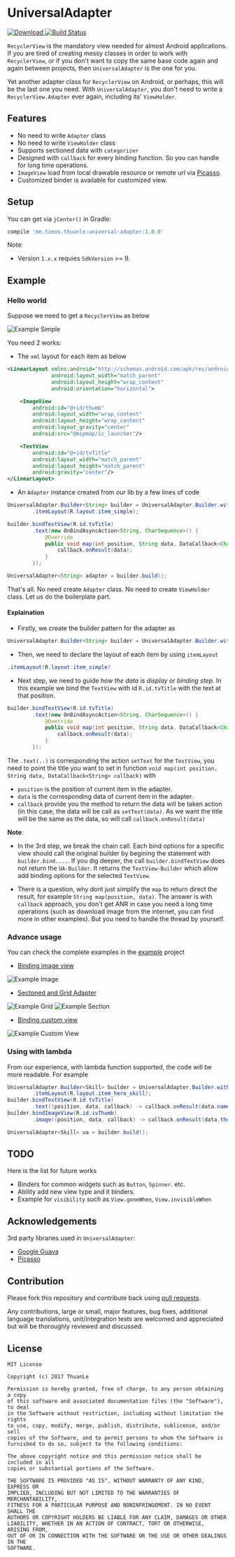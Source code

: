 # UniversalAdapter

[ ![Download](https://api.bintray.com/packages/thuanle/maven/UniversalAdapter/images/download.svg) ](https://bintray.com/thuanle/maven/UniversalAdapter/_latestVersion) [![Build Status](https://travis-ci.org/ldt116/UniversalAdapter.svg?branch=master)](https://travis-ci.org/ldt116/UniversalAdapter) 

`RecyclerView` is the mandatory view needed for almost Android applications. If you are tired of creating messy classes in order to work with `RecyclerView`, or if you don't want to copy the same base code again and again between projects, then `UniversalAdapter` is the one for you.

Yet another adapter class for `RecyclerView` on Android, or perhaps, this will be the last one you need. With `UniversalAdapter`, you don't need to write a `RecyclerView.Adapter` ever again, including its' `ViewHolder`.

## Features

* No need to write `Adapter` class
* No need to write `ViewHolder` class
* Supports sectioned data with `categorizer`
* Designed with `callback` for every binding function. So you can handle for long time operations.
* `ImageView` load from local drawable resource or remote url via [Picasso](https://github.com/square/picasso).
* Customized binder is available for customized view.

## Setup

You can get via `jCenter()` in Gradle:

```groovy
compile 'me.timos.thuanle:universal-adapter:1.0.0'
```
Note: 

* Version `1.x.x` requies `SdkVersion` >= 9.

## Example  

### Hello world

Suppose we need to get a `RecyclerView` as below

![Example Simple](doc/screenshot/example-simple.png)

You need 2 works:

* The `xml` layout for each item as below

```xml
<LinearLayout xmlns:android="http://schemas.android.com/apk/res/android"
              android:layout_width="match_parent"
              android:layout_height="wrap_content"
              android:orientation="horizontal">

    <ImageView
        android:id="@+id/thumb"
        android:layout_width="wrap_content"
        android:layout_height="wrap_content"
        android:layout_gravity="center"
        android:src="@mipmap/ic_launcher"/>

    <TextView
        android:id="@+id/tvTitle"
        android:layout_width="match_parent"
        android:layout_height="match_parent"
        android:gravity="center"/>
</LinearLayout>
```

* An `Adapter` instance created from our lib by a few lines of code

```java
UniversalAdapter.Builder<String> builder = UniversalAdapter.Builder.with("A", "B", "C", "D", "E", "F", "G", "H", "I", "J")
        .itemLayout(R.layout.item_simple);

builder.bindTextView(R.id.tvTitle)
        .text(new OnBindAsyncAction<String, CharSequence>() {
            @Override
            public void map(int position, String data, DataCallback<CharSequence> callback) {
                callback.onResult(data);
            }
        });

UniversalAdapter<String> adapter = builder.build();
```

That's all. No need create `Adapter` class. No need to create `ViewHolder` class. Let us do the boilerplate part.

#### Explaination

* Firstly, we create the builder pattern for the adapter as

```java
UniversalAdapter.Builder<String> builder = UniversalAdapter.Builder.with("A", "B", "C", "D", "E", "F", "G", "H", "I", "J")
```

* Then, we need to declare the layout of each item by using `itemLayout`

```java
.itemLayout(R.layout.item_simple)
```

* Next step, we need to guide *how the data is display* or *binding step*. In this example we bind the `TextView` with id `R.id.tvTitle` with the text at that position.

```java
builder.bindTextView(R.id.tvTitle)
        .text(new OnBindAsyncAction<String, CharSequence>() {
            @Override
            public void map(int position, String data, DataCallback<CharSequence> callback) {
                callback.onResult(data);
            }
        });
```
The `.text(..)` is corresponding the action `setText` for the `TextView`, you need to point the title you want to set in function `void map(int position, String data, DataCallback<String> callback)` with

* `position` is the position of current item in the adapter.
* `data` is the corresponding data of current item in the adapter.
* `callback` provide you the method to return the data will be taken action (in this case, the data will be call as `setText(data)`. As we want the title will be the same as the data, so will call `callback.onResult(data)`

**Note**:

* In the 3rd step, we break the chain call. Each bind options for a specific view should call the original builder by begining the  statement with `builder.bind....`.  If you dig deeper, the call `builder.bindTextView` does not return the `UA-Builder`. It returns the `TextView-Builder` which allow add binding options for  the selected `TextView`.

* There is a question, why dont just simplify the `map` to return direct the result, for example `String map(position, data)`. The answer is with `callback` approach, you don't get ANR in case you need a long time operations (such as download image from the internet, you can find more in other examples). But you need to handle the thread by yourself. 

### Advance usage

You can check the complete examples in the [example](https://github.com/ldt116/UniversalAdapter/tree/master/example) project

* [Binding image view](doc/usage-image.md)

![Example Image](doc/screenshot/example-image.png)

* [Sectoned and Grid Adapter](doc/usage-group.md)

![Example Grid](doc/screenshot/example-grid.png) ![Example Section](doc/screenshot/example-group.png)

* [Binding custom view](doc/usage-custom-view.md)

![Example Custom View](doc/screenshot/example-custom.png) 

### Using with lambda

From our experience, with lambda function supported, the code will be more readable. For example

```java
UniversalAdapter.Builder<Skill> builder = UniversalAdapter.Builder.with(hero.skills)
        .itemLayout(R.layout.item_hero_skill);
builder.bindTextView(R.id.tvTitle)
        .text((position, data, callback) -> callback.onResult(data.name));
builder.bindImageView(R.id.ivThumb)
        .image((position, data, callback) -> callback.onResult(data.thumbnail));

UniversalAdapter<Skill> ua = builder.build();
```

## TODO

Here is the list for future works

* Binders for common widgets such as `Button`, `Spinner`. etc.
* Ability add new view type and it binders.
* Example for `visibility` such as `View.goneWhen`, `View.invisibleWhen`

Acknowledgements
----------------

3rd party libraries used in `UniversalAdapter`:

* [Google Guava](https://github.com/google/guava)
* [Picasso](https://github.com/square/picasso)

Contribution
------------ 

Please fork this repository and contribute back using [pull requests](https://github.com/ldt116/UniversalAdapter/pulls).

Any contributions, large or small, major features, bug fixes, additional language translations, unit/integration tests are welcomed and appreciated but will be thoroughly reviewed and discussed.

License
-------
    
    MIT License
    
    Copyright (c) 2017 ThuanLe
    
    Permission is hereby granted, free of charge, to any person obtaining a copy
    of this software and associated documentation files (the "Software"), to deal
    in the Software without restriction, including without limitation the rights
    to use, copy, modify, merge, publish, distribute, sublicense, and/or sell
    copies of the Software, and to permit persons to whom the Software is
    furnished to do so, subject to the following conditions:
    
    The above copyright notice and this permission notice shall be included in all
    copies or substantial portions of the Software.
    
    THE SOFTWARE IS PROVIDED "AS IS", WITHOUT WARRANTY OF ANY KIND, EXPRESS OR
    IMPLIED, INCLUDING BUT NOT LIMITED TO THE WARRANTIES OF MERCHANTABILITY,
    FITNESS FOR A PARTICULAR PURPOSE AND NONINFRINGEMENT. IN NO EVENT SHALL THE
    AUTHORS OR COPYRIGHT HOLDERS BE LIABLE FOR ANY CLAIM, DAMAGES OR OTHER
    LIABILITY, WHETHER IN AN ACTION OF CONTRACT, TORT OR OTHERWISE, ARISING FROM,
    OUT OF OR IN CONNECTION WITH THE SOFTWARE OR THE USE OR OTHER DEALINGS IN THE
    SOFTWARE.
